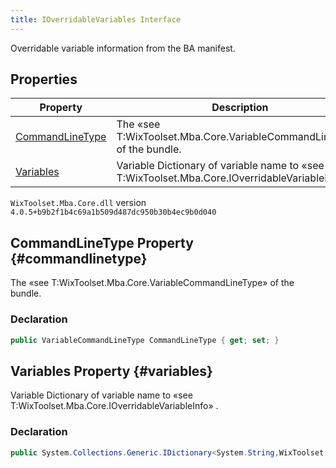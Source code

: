 ```yaml
---
title: IOverridableVariables Interface
---
```

Overridable variable information from the BA manifest.
## Properties
| Property | Description |
| ------ | ----------- |
| [CommandLineType](#commandlinetype) | The «see T:WixToolset.Mba.Core.VariableCommandLineType» of the bundle. |
| [Variables](#variables) | Variable Dictionary of variable name to «see T:WixToolset.Mba.Core.IOverridableVariableInfo» . |
`WixToolset.Mba.Core.dll` version `4.0.5+b9b2f1b4c69a1b509d487dc950b30b4ec9b0d040`
## CommandLineType Property {#commandlinetype}
The «see T:WixToolset.Mba.Core.VariableCommandLineType» of the bundle.
### Declaration
```cs
public VariableCommandLineType CommandLineType { get; set; }
```
## Variables Property {#variables}
Variable Dictionary of variable name to «see T:WixToolset.Mba.Core.IOverridableVariableInfo» .
### Declaration
```cs
public System.Collections.Generic.IDictionary<System.String,WixToolset.Mba.Core.IOverridableVariableInfo> Variables { get; set; }
```
